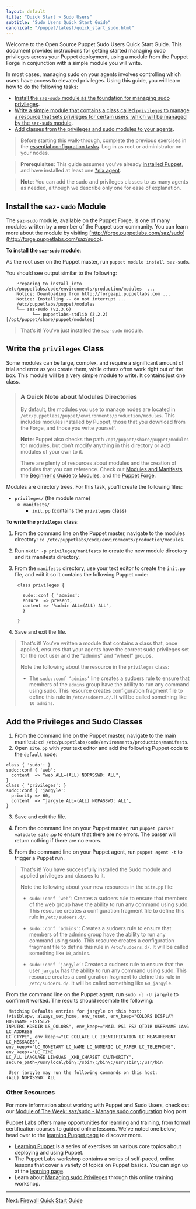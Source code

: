 ```yaml
---
layout: default
title: "Quick Start » Sudo Users"
subtitle: "Sudo Users Quick Start Guide"
canonical: "/puppet/latest/quick_start_sudo.html"
---
```


[downloads]: https://puppetlabs.com/puppet/puppet-open-source
[sys_req]: ./install_system_requirements.html
[agent_install]: ./install_agents.html
[install_overview]: ./install_basic.html

Welcome to the Open Source Puppet Sudo Users Quick Start Guide. This document provides instructions for getting started managing sudo privileges across your Puppet deployment, using a module from the Puppet Forge in conjunction with a simple module you will write.

In most cases, managing sudo on your agents involves controlling which users have access to elevated privileges. Using this guide, you will learn how to do the following tasks:

* [Install the `saz-sudo` module as the foundation for managing sudo privileges](#install-the-saz-sudo-module).
* [Write a simple module that contains a class called `privileges` to manage a resource that sets privileges for certain users, which will be managed by the `saz-sudo` module](#write-the-privileges-class).
* [Add classes from the privileges and sudo modules to your agents](#use-the-main-manifest-to-add-the-privileges-and-sudo-classes).

> Before starting this walk-through, complete the previous exercises in the [essential configuration tasks](./quick_start_essential_config.html). Log in as root or administrator on your nodes.

> **Prerequisites**: This guide assumes you've already [installed Puppet](/puppetserver/2.2/install_from_packages.html), and have installed at least one [*nix agent](./install_linux.html).

>**Note**: You can add the sudo and privileges classes to as many agents as needed, although we describe only one for ease of explanation.

## Install the `saz-sudo` Module

The `saz-sudo` module, available on the Puppet Forge, is one of many modules written by a member of the Puppet user community.  You can learn more about the module by visiting [http://forge.puppetlabs.com/saz/sudo](http://forge.puppetlabs.com/saz/sudo).

**To install the `saz-sudo` module**:

As the root user on the Puppet master, run `puppet module install saz-sudo`.

You should see output similar to the following:

 		Preparing to install into /etc/puppetlabs/code/environments/production/modules  ...
        Notice: Downloading from http://forgeapi.puppetlabs.com ...
        Notice: Installing -- do not interrupt ...
        /etc/puppetlabs/puppet/modules
        └── saz-sudo (v2.3.6)
              └── puppetlabs-stdlib (3.2.2) [/opt/puppet/share/puppet/modules]

> That's it! You've just installed the `saz-sudo` module.

## Write the `privileges` Class

Some modules can be large, complex, and require a significant amount of trial and error as you create them, while others often work right out of the box. This module will be a very simple module to write. It contains just one class.

> ### A Quick Note about Modules Directories
>
>By default, the modules you use to manage nodes are located in `/etc/puppetlabs/puppet/environments/production/modules`. This includes modules installed by Puppet, those that you download from the Forge, and those you write yourself.
>
> **Note**: Puppet also checks the path `/opt/puppet/share/puppet/modules` for modules, but don’t modify anything in this directory or add modules of your own to it.
>
>There are plenty of resources about modules and the creation of modules that you can reference. Check out [Modules and Manifests](./puppet_modules_manifests.html), the [Beginner's Guide to Modules](/guides/module_guides/bgtm.html), and the [Puppet Forge](https://forge.puppetlabs.com/).

Modules are directory trees. For this task, you'll create the following files:

 - `privileges/` (the module name)
   - `manifests/`
      - `init.pp` (contains the `privileges` class)

**To write the `privileges` class**:

1. From the command line on the Puppet master, navigate to the modules directory: `cd /etc/puppetlabs/code/environments/production/modules`.
2. Run `mkdir -p privileges/manifests` to create the new module directory and its manifests directory.
3. From the `manifests` directory, use your text editor to create the `init.pp` file, and edit it so it contains the following Puppet code:

        class privileges {

		  sudo::conf { 'admins':
          ensure  => present,
          content => '%admin ALL=(ALL) ALL',
          }

        }

5. Save and exit the file.

> That's it! You've written a module that contains a class that, once applied, ensures that your agents have the correct sudo privileges set for the root user and the “admins” and “wheel” groups.
>
> Note the following about the resource in the `privileges` class:
>
> * The `sudo::conf ‘admins’` line creates a sudoers rule to ensure that members of the `admins` group have the ability to run any command using sudo. This resource creates configuration fragment file to define this rule in `/etc/sudoers.d/`. It will be called something like `10_admins`.

## Add the Privileges and Sudo Classes

1. From the command line on the Puppet master, navigate to the main manifest: `cd /etc/puppetlabs/code/environments/production/manifests`.
2. Open `site.pp` with your text editor and add the following Puppet code to the `default` node:

~~~puppet
class { 'sudo': }
sudo::conf { 'web':
  content  => "web ALL=(ALL) NOPASSWD: ALL",
}
class { 'privileges': }
sudo::conf { 'jargyle':
  priority => 60,
  content  => "jargyle ALL=(ALL) NOPASSWD: ALL",
}
~~~

3. Save and exit the file.

4. From the command line on your Puppet master, run `puppet parser validate site.pp` to ensure that there are no errors. The parser will return nothing if there are no errors.

5. From the command line on your Puppet agent, run `puppet agent -t` to trigger a Puppet run.

> That's it! You have successfully installed the Sudo module and applied privileges and classes to it.
>
> Note the following about your new resources in the `site.pp` file:
>
> * `sudo::conf ‘web’`: Creates a sudoers rule to ensure that members of the web group have the ability to run any command using sudo. This resource creates a configuration fragment file to define this rule in `/etc/sudoers.d/`.
>
> * `sudo::conf ‘admins’`: Creates a sudoers rule to ensure that members of the admins group have the ability to run any command using sudo. This resource creates a configuration fragment file to define this rule in `/etc/sudoers.d/`. It will be called something like `10_admins`.
>
> * `sudo::conf ‘jargyle’`: Creates a sudoers rule to ensure that the user `jargyle` has the ability to run any command using sudo. This resource creates a configuration fragment to define this rule in `/etc/sudoers.d/`. It will be called something like `60_jargyle`.

From the command line on the Puppet agent, run `sudo -l -U jargyle` to confirm it worked. The results should resemble the following:

	 Matching Defaults entries for jargyle on this host:
    !visiblepw, always_set_home, env_reset, env_keep="COLORS DISPLAY HOSTNAME HISTSIZE
    INPUTRC KDEDIR LS_COLORS", env_keep+="MAIL PS1 PS2 QTDIR USERNAME LANG LC_ADDRESS
    LC_CTYPE", env_keep+="LC_COLLATE LC_IDENTIFICATION LC_MEASUREMENT LC_MESSAGES",
    env_keep+="LC_MONETARY LC_NAME LC_NUMERIC LC_PAPER LC_TELEPHONE", env_keep+="LC_TIME
    LC_ALL LANGUAGE LINGUAS _XKB_CHARSET XAUTHORITY",
    secure_path=/usr/local/bin\:/sbin\:/bin\:/usr/sbin\:/usr/bin

	 User jargyle may run the following commands on this host:
    (ALL) NOPASSWD: ALL


### Other Resources

For more information about working with Puppet and Sudo Users, check out our [Module of The Week: saz/sudo - Manage sudo configuration](https://puppetlabs.com/blog/module-of-the-week-sazsudo-manage-sudo-configuration) blog post.

Puppet Labs offers many opportunities for learning and training, from formal certification courses to guided online lessons. We've noted one below; head over to the [learning Puppet page](https://puppetlabs.com/learn) to discover more.

* [Learning Puppet](http://docs.puppetlabs.com/learning/) is a series of exercises on various core topics about deploying and using Puppet.
* The Puppet Labs workshop contains a series of self-paced, online lessons that cover a variety of topics on Puppet basics. You can sign up at the [learning page](https://puppetlabs.com/learn).
* Learn about [Managing sudo Privileges](https://puppetlabs.com/learn/managing-sudo-privileges) through this online training workshop.

----------

Next: [Firewall Quick Start Guide](./quick_start_firewall.html)



